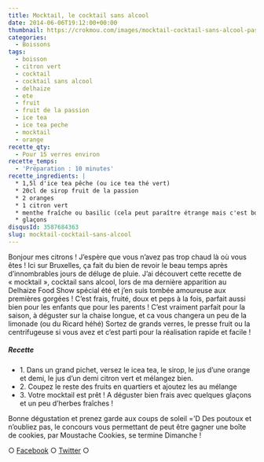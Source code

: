 ```yaml
---
title: Mocktail, le cocktail sans alcool
date: 2014-06-06T19:12:00+00:00
thumbnail: https://crokmou.com/images/mocktail-cocktail-sans-alcool-passion-peche-orange-citron-vert.jpg
categories:
  - Boissons
tags:
  - boisson
  - citron vert
  - cocktail
  - cocktail sans alcool
  - delhaize
  - ete
  - fruit
  - fruit de la passion
  - ice tea
  - ice tea peche
  - mocktail
  - orange
recette_qty:
  - Pour 15 verres environ
recette_temps:
  - 'Préparation : 10 minutes'
recette_ingredients: |
  * 1,5l d'ice tea pêche (ou ice tea thé vert)
  * 20cl de sirop fruit de la passion
  * 2 oranges
  * 1 citron vert
  * menthe fraîche ou basilic (cela peut paraître étrange mais c'est bon !)
  * glaçons
disqusId: 3587684363
slug: mocktail-cocktail-sans-alcool
---
```


Bonjour mes citrons ! J’espère que vous n’avez pas trop chaud là où vous êtes ! Ici sur Bruxelles, ça fait du bien de revoir le beau temps après d’innombrables jours de déluge de pluie. J’ai découvert cette recette de « mocktail », cocktail sans alcool, lors de ma dernière apparition au Delhaize Food Show spécial été et j’en suis tombée amoureuse aux premières gorgées ! C’est frais, fruité, doux et peps à la fois, parfait aussi bien pour les enfants que pour les parents ! C’est vraiment parfait pour la saison, à déguster sur la chaise longue, et ca vous changera un peu de la limonade (ou du Ricard héhé) Sortez de grands verres, le presse fruit ou la centrifugeuse si vous avez et c’est parti pour la réalisation rapide et facile !

##### Recette

* 1\. Dans un grand pichet, versez le icea tea, le sirop, le jus d’une orange et demi, le jus d’un demi citron vert et mélangez bien.
* 2\. Coupez le reste des fruits en quartiers et ajoutez les au mélange
* 3\. Votre mocktail est prêt ! A déguster bien frais avec quelques glaçons et un peu d’herbes fraîches !

Bonne dégustation et prenez garde aux coups de soleil =’D Des poutoux et n’oubliez pas, le concours vous permettant de peut être gagner une boîte de cookies, par Moustache Cookies, se termine Dimanche !

○ [Facebook](https://www.facebook.com/crokmou.blog) ○ [Twitter](https://twitter.com/Crokmou) ○